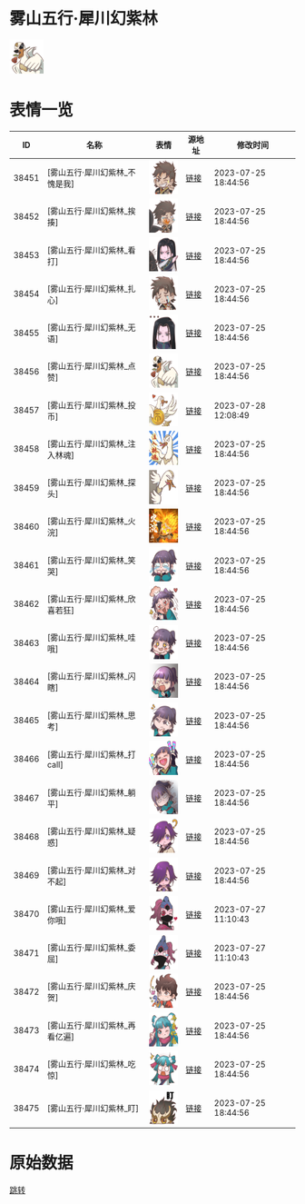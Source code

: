 # 雾山五行·犀川幻紫林

<img src="./cover.png" height="60" alt="cover" />

# 表情一览

|ID|名称|表情|源地址|修改时间|
|----|----|----|----|----|
|38451|[雾山五行·犀川幻紫林_不愧是我]|<img src="./pic/038451_%5B雾山五行·犀川幻紫林_不愧是我%5D.png" height="60" alt="不愧是我"/>|[链接](https://i0.hdslb.com/bfs/emote/ebeeebc89f82a2fb87850de0567598854ef2990c.png)|2023-07-25 18:44:56|
|38452|[雾山五行·犀川幻紫林_挨揍]|<img src="./pic/038452_%5B雾山五行·犀川幻紫林_挨揍%5D.png" height="60" alt="挨揍"/>|[链接](https://i0.hdslb.com/bfs/emote/5ab3d9059dfa159cc17a3e7e1a2a76a1ac305a15.png)|2023-07-25 18:44:56|
|38453|[雾山五行·犀川幻紫林_看打]|<img src="./pic/038453_%5B雾山五行·犀川幻紫林_看打%5D.png" height="60" alt="看打"/>|[链接](https://i0.hdslb.com/bfs/emote/9bdd66c5e6966629498321d640a470bca815c263.png)|2023-07-25 18:44:56|
|38454|[雾山五行·犀川幻紫林_扎心]|<img src="./pic/038454_%5B雾山五行·犀川幻紫林_扎心%5D.png" height="60" alt="扎心"/>|[链接](https://i0.hdslb.com/bfs/emote/761560d52a381e7d6d9dde5ebf84f77b3930b707.png)|2023-07-25 18:44:56|
|38455|[雾山五行·犀川幻紫林_无语]|<img src="./pic/038455_%5B雾山五行·犀川幻紫林_无语%5D.png" height="60" alt="无语"/>|[链接](https://i0.hdslb.com/bfs/emote/4380eec62b59fe9e10e6170c32e1804bd9bc84a1.png)|2023-07-25 18:44:56|
|38456|[雾山五行·犀川幻紫林_点赞]|<img src="./pic/038456_%5B雾山五行·犀川幻紫林_点赞%5D.png" height="60" alt="点赞"/>|[链接](https://i0.hdslb.com/bfs/emote/0275122202f7df59909956a96a4240341f77c080.png)|2023-07-25 18:44:56|
|38457|[雾山五行·犀川幻紫林_投币]|<img src="./pic/038457_%5B雾山五行·犀川幻紫林_投币%5D.png" height="60" alt="投币"/>|[链接](https://i0.hdslb.com/bfs/emote/23603132e53c2b3a4516b2b2007cbb4780c62f13.png)|2023-07-28 12:08:49|
|38458|[雾山五行·犀川幻紫林_注入林魂]|<img src="./pic/038458_%5B雾山五行·犀川幻紫林_注入林魂%5D.png" height="60" alt="注入林魂"/>|[链接](https://i0.hdslb.com/bfs/emote/afe6407e73d847145b397c60c76960397ed1b103.png)|2023-07-25 18:44:56|
|38459|[雾山五行·犀川幻紫林_探头]|<img src="./pic/038459_%5B雾山五行·犀川幻紫林_探头%5D.png" height="60" alt="探头"/>|[链接](https://i0.hdslb.com/bfs/emote/b2ef0b969883c1d6f61d172e34ecf139085d2284.png)|2023-07-25 18:44:56|
|38460|[雾山五行·犀川幻紫林_火浣]|<img src="./pic/038460_%5B雾山五行·犀川幻紫林_火浣%5D.png" height="60" alt="火浣"/>|[链接](https://i0.hdslb.com/bfs/emote/eb160928ded273da2e409e7883339a55f96a5244.png)|2023-07-25 18:44:56|
|38461|[雾山五行·犀川幻紫林_笑哭]|<img src="./pic/038461_%5B雾山五行·犀川幻紫林_笑哭%5D.png" height="60" alt="笑哭"/>|[链接](https://i0.hdslb.com/bfs/emote/25e3dd5e6378fb46f132f2588d8396aa9c47cc8a.png)|2023-07-25 18:44:56|
|38462|[雾山五行·犀川幻紫林_欣喜若狂]|<img src="./pic/038462_%5B雾山五行·犀川幻紫林_欣喜若狂%5D.png" height="60" alt="欣喜若狂"/>|[链接](https://i0.hdslb.com/bfs/emote/37b254cfa21efdb73ccab5b18877999bac5d3883.png)|2023-07-25 18:44:56|
|38463|[雾山五行·犀川幻紫林_哇哦]|<img src="./pic/038463_%5B雾山五行·犀川幻紫林_哇哦%5D.png" height="60" alt="哇哦"/>|[链接](https://i0.hdslb.com/bfs/emote/b6c9d63a1919ede0dcdc27cd2c314141f6a2959f.png)|2023-07-25 18:44:56|
|38464|[雾山五行·犀川幻紫林_闪瞎]|<img src="./pic/038464_%5B雾山五行·犀川幻紫林_闪瞎%5D.png" height="60" alt="闪瞎"/>|[链接](https://i0.hdslb.com/bfs/emote/20f0034544ee8e9e1d08e687dc7415065061f4f9.png)|2023-07-25 18:44:56|
|38465|[雾山五行·犀川幻紫林_思考]|<img src="./pic/038465_%5B雾山五行·犀川幻紫林_思考%5D.png" height="60" alt="思考"/>|[链接](https://i0.hdslb.com/bfs/emote/f7898d23d6cc043a706bd26c810aa8a1ae8b3c48.png)|2023-07-25 18:44:56|
|38466|[雾山五行·犀川幻紫林_打call]|<img src="./pic/038466_%5B雾山五行·犀川幻紫林_打call%5D.png" height="60" alt="打call"/>|[链接](https://i0.hdslb.com/bfs/emote/177c53ca8d15b5dbdbd9ccaa57650310b7cd02f6.png)|2023-07-25 18:44:56|
|38467|[雾山五行·犀川幻紫林_躺平]|<img src="./pic/038467_%5B雾山五行·犀川幻紫林_躺平%5D.png" height="60" alt="躺平"/>|[链接](https://i0.hdslb.com/bfs/emote/673c8b82b29a6838443362b6b01c14a70f878188.png)|2023-07-25 18:44:56|
|38468|[雾山五行·犀川幻紫林_疑惑]|<img src="./pic/038468_%5B雾山五行·犀川幻紫林_疑惑%5D.png" height="60" alt="疑惑"/>|[链接](https://i0.hdslb.com/bfs/emote/dd2a7fe371c3c129dc312e990434bc2806c19643.png)|2023-07-25 18:44:56|
|38469|[雾山五行·犀川幻紫林_对不起]|<img src="./pic/038469_%5B雾山五行·犀川幻紫林_对不起%5D.png" height="60" alt="对不起"/>|[链接](https://i0.hdslb.com/bfs/emote/59ec5314808bf5899a36973c9c8d01164e8df3c5.png)|2023-07-25 18:44:56|
|38470|[雾山五行·犀川幻紫林_爱你哦]|<img src="./pic/038470_%5B雾山五行·犀川幻紫林_爱你哦%5D.png" height="60" alt="爱你哦"/>|[链接](https://i0.hdslb.com/bfs/emote/48ade17430b1a6ca38dbe2751e36267376373938.png)|2023-07-27 11:10:43|
|38471|[雾山五行·犀川幻紫林_委屈]|<img src="./pic/038471_%5B雾山五行·犀川幻紫林_委屈%5D.png" height="60" alt="委屈"/>|[链接](https://i0.hdslb.com/bfs/emote/3d6e6eaeffe5046915f708e3e854ce0190639ee7.png)|2023-07-27 11:10:43|
|38472|[雾山五行·犀川幻紫林_庆贺]|<img src="./pic/038472_%5B雾山五行·犀川幻紫林_庆贺%5D.png" height="60" alt="庆贺"/>|[链接](https://i0.hdslb.com/bfs/emote/cf91947c58df832cce5b077edfd09a0aee56b5c0.png)|2023-07-25 18:44:56|
|38473|[雾山五行·犀川幻紫林_再看亿遍]|<img src="./pic/038473_%5B雾山五行·犀川幻紫林_再看亿遍%5D.png" height="60" alt="再看亿遍"/>|[链接](https://i0.hdslb.com/bfs/emote/34d706678f7ed0f91b6ec721e5cf3fd53ad6b6d9.png)|2023-07-25 18:44:56|
|38474|[雾山五行·犀川幻紫林_吃惊]|<img src="./pic/038474_%5B雾山五行·犀川幻紫林_吃惊%5D.png" height="60" alt="吃惊"/>|[链接](https://i0.hdslb.com/bfs/emote/31988c70668d3eec4526c58bb007eb4f2af39b95.png)|2023-07-25 18:44:56|
|38475|[雾山五行·犀川幻紫林_盯]|<img src="./pic/038475_%5B雾山五行·犀川幻紫林_盯%5D.png" height="60" alt="盯"/>|[链接](https://i0.hdslb.com/bfs/emote/8307a676ac06d742907a56c147cdea764a6d56fb.png)|2023-07-25 18:44:56|

# 原始数据

[跳转](./raw.json)

